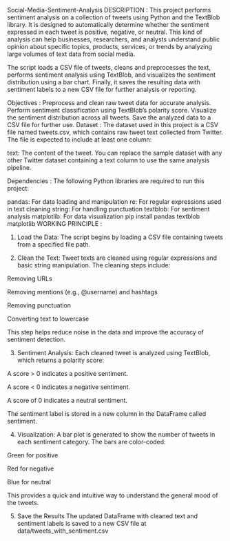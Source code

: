 Social-Media-Sentiment-Analysis
DESCRIPTION :
This project performs sentiment analysis on a collection of tweets using Python and the TextBlob library. It is designed to automatically determine whether the sentiment expressed in each tweet is positive, negative, or neutral. This kind of analysis can help businesses, researchers, and analysts understand public opinion about specific topics, products, services, or trends by analyzing large volumes of text data from social media.

The script loads a CSV file of tweets, cleans and preprocesses the text, performs sentiment analysis using TextBlob, and visualizes the sentiment distribution using a bar chart. Finally, it saves the resulting data with sentiment labels to a new CSV file for further analysis or reporting.

Objectives :
Preprocess and clean raw tweet data for accurate analysis.
Perform sentiment classification using TextBlob’s polarity score.
Visualize the sentiment distribution across all tweets.
Save the analyzed data to a CSV file for further use.
Dataset :
The dataset used in this project is a CSV file named tweets.csv, which contains raw tweet text collected from Twitter. The file is expected to include at least one column:

text: The content of the tweet.
You can replace the sample dataset with any other Twitter dataset containing a text column to use the same analysis pipeline.

Dependencies :
The following Python libraries are required to run this project:

pandas: For data loading and manipulation
re: For regular expressions used in text cleaning
string: For handling punctuation
textblob: For sentiment analysis
matplotlib: For data visualization
pip install pandas textblob matplotlib
WORKING PRINCIPLE :
1. Load the Data:
The script begins by loading a CSV file containing tweets from a specified file path.

2. Clean the Text:
Tweet texts are cleaned using regular expressions and basic string manipulation. The cleaning steps include:

Removing URLs

Removing mentions (e.g., @username) and hashtags

Removing punctuation

Converting text to lowercase

This step helps reduce noise in the data and improve the accuracy of sentiment detection.

3. Sentiment Analysis:
Each cleaned tweet is analyzed using TextBlob, which returns a polarity score:

A score > 0 indicates a positive sentiment.

A score < 0 indicates a negative sentiment.

A score of 0 indicates a neutral sentiment.

The sentiment label is stored in a new column in the DataFrame called sentiment.

4. Visualization:
A bar plot is generated to show the number of tweets in each sentiment category. The bars are color-coded:

Green for positive

Red for negative

Blue for neutral

This provides a quick and intuitive way to understand the general mood of the tweets.

5. Save the Results
The updated DataFrame with cleaned text and sentiment labels is saved to a new CSV file at data/tweets_with_sentiment.csv
